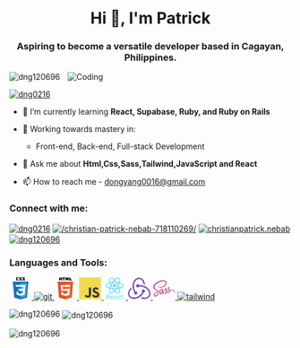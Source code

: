 <h1 align="center">Hi 👋, I'm Patrick</h1>
<h3 align="center">Aspiring to become a versatile developer based in Cagayan, Philippines.</h3>


<img align='right' alt ="Coding" width= "400" src ="https://miro.medium.com/v2/resize:fit:996/1*FfBynQBLv37OqXazih_Yyw.gif">

<p align="left"> <img src="https://komarev.com/ghpvc/?username=dng120696&label=Profile%20views&color=0e75b6&style=flat" alt="dng120696" /> </p>

<p align="left"> <a href="https://twitter.com/dng0216" target="blank"><img src="https://img.shields.io/twitter/follow/dng0216?logo=twitter&style=for-the-badge" alt="dng0216" /></a> </p>

- 🌱 I’m currently learning **React, Supabase, Ruby, and Ruby on Rails**
- 🚀 Working towards mastery in:
  - Front-end, Back-end, Full-stack Development
- 💬 Ask me about **Html,Css,Sass,Tailwind,JavaScript and React**

- 📫 How to reach me - dongyang0016@gmail.com

<h3 align="left">Connect with me:</h3>
<p align="left">
<a href="https://twitter.com/dng0216" target="blank"><img align="center" src="https://raw.githubusercontent.com/rahuldkjain/github-profile-readme-generator/master/src/images/icons/Social/twitter.svg" alt="dng0216" height="30" width="40" /></a>
<a href="https://linkedin.com/in//christian-patrick-nebab-718110269/" target="blank"><img align="center" src="https://raw.githubusercontent.com/rahuldkjain/github-profile-readme-generator/master/src/images/icons/Social/linked-in-alt.svg" alt="/christian-patrick-nebab-718110269/" height="30" width="40" /></a>
<a href="https://fb.com/christianpatrick.nebab" target="blank"><img align="center" src="https://raw.githubusercontent.com/rahuldkjain/github-profile-readme-generator/master/src/images/icons/Social/facebook.svg" alt="christianpatrick.nebab" height="30" width="40" /></a>
<a href="https://www.leetcode.com/dng120696" target="blank"><img align="center" src="https://raw.githubusercontent.com/rahuldkjain/github-profile-readme-generator/master/src/images/icons/Social/leet-code.svg" alt="dng120696" height="30" width="40" /></a>
</p>

<h3 align="left">Languages and Tools:</h3>
<p align="left"> <a href="https://www.w3schools.com/css/" target="_blank" rel="noreferrer"> <img src="https://raw.githubusercontent.com/devicons/devicon/master/icons/css3/css3-original-wordmark.svg" alt="css3" width="40" height="40"/> </a> <a href="https://git-scm.com/" target="_blank" rel="noreferrer"> <img src="https://www.vectorlogo.zone/logos/git-scm/git-scm-icon.svg" alt="git" width="40" height="40"/> </a> <a href="https://www.w3.org/html/" target="_blank" rel="noreferrer"> <img src="https://raw.githubusercontent.com/devicons/devicon/master/icons/html5/html5-original-wordmark.svg" alt="html5" width="40" height="40"/> </a> <a href="https://developer.mozilla.org/en-US/docs/Web/JavaScript" target="_blank" rel="noreferrer"> <img src="https://raw.githubusercontent.com/devicons/devicon/master/icons/javascript/javascript-original.svg" alt="javascript" width="40" height="40"/> </a> <a href="https://reactjs.org/" target="_blank" rel="noreferrer"> <img src="https://raw.githubusercontent.com/devicons/devicon/master/icons/react/react-original-wordmark.svg" alt="react" width="40" height="40"/> </a> <a href="https://redux.js.org" target="_blank" rel="noreferrer"> <img src="https://raw.githubusercontent.com/devicons/devicon/master/icons/redux/redux-original.svg" alt="redux" width="40" height="40"/> </a> <a href="https://sass-lang.com" target="_blank" rel="noreferrer"> <img src="https://raw.githubusercontent.com/devicons/devicon/master/icons/sass/sass-original.svg" alt="sass" width="40" height="40"/> </a> <a href="https://tailwindcss.com/" target="_blank" rel="noreferrer"> <img src="https://www.vectorlogo.zone/logos/tailwindcss/tailwindcss-icon.svg" alt="tailwind" width="40" height="40"/> </a> </p>

<p><img align="left" src="https://github-readme-stats.vercel.app/api/top-langs?username=dng120696&show_icons=true&locale=en&layout=compact" alt="dng120696" /></p>

<p>&nbsp;<img align="center" src="https://github-readme-stats.vercel.app/api?username=dng120696&show_icons=true&locale=en" alt="dng120696" /></p>

<p><img align="center" src="https://github-readme-streak-stats.herokuapp.com/?user=dng120696&" alt="dng120696" /></p>

